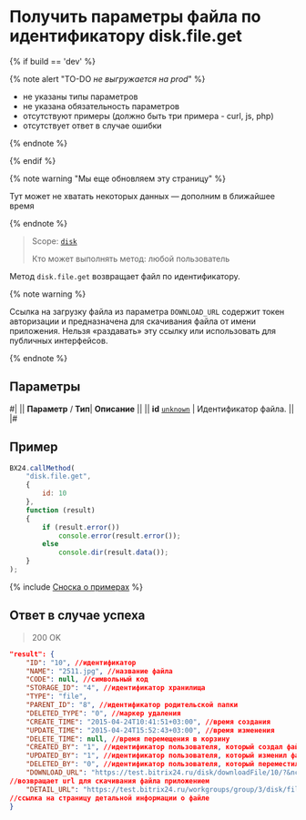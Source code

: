 # Получить параметры файла по идентификатору disk.file.get

{% if build == 'dev' %}

{% note alert "TO-DO _не выгружается на prod_" %}

- не указаны типы параметров
- не указана обязательность параметров
- отсутствуют примеры (должно быть три примера - curl, js, php)
- отсутствует ответ в случае ошибки

{% endnote %}

{% endif %}

{% note warning "Мы еще обновляем эту страницу" %}

Тут может не хватать некоторых данных — дополним в ближайшее время

{% endnote %}

> Scope: [`disk`](../../scopes/permissions.md)
>
> Кто может выполнять метод: любой пользователь

Метод `disk.file.get` возвращает файл по идентификатору.

{% note warning %}

Ссылка на загрузку файла из параметра `DOWNLOAD_URL` содержит токен авторизации и предназначена для скачивания файла от имени приложения. Нельзя «раздавать» эту ссылку или использовать для публичных интерфейсов.

{% endnote %}

## Параметры

#|
||  **Параметр** / **Тип**| **Описание** ||
|| **id**
[`unknown`](../../data-types.md) | Идентификатор файла. ||
|#

## Пример

```js
BX24.callMethod(
    "disk.file.get",
    {
        id: 10
    },
    function (result)
    {
        if (result.error())
            console.error(result.error());
        else
            console.dir(result.data());
    }
);
```
{% include [Сноска о примерах](../../../_includes/examples.md) %}

## Ответ в случае успеха

> 200 OK

```json
"result": {
    "ID": "10", //идентификатор
    "NAME": "2511.jpg", //название файла
    "CODE": null, //символьный код
    "STORAGE_ID": "4", //идентификатор хранилища
    "TYPE": "file",
    "PARENT_ID": "8", //идентификатор родительской папки
    "DELETED_TYPE": "0", //маркер удаления
    "CREATE_TIME": "2015-04-24T10:41:51+03:00", //время создания
    "UPDATE_TIME": "2015-04-24T15:52:43+03:00", //время изменения
    "DELETE_TIME": null, //время перемещения в корзину
    "CREATED_BY": "1", //идентификатор пользователя, который создал файл
    "UPDATED_BY": "1", //идентификатор пользователя, который изменил файл
    "DELETED_BY": "0", //идентификатор пользователя, который переместил в корзину файл
    "DOWNLOAD_URL": "https://test.bitrix24.ru/disk/downloadFile/10/?&ncc=1&filename=2511.jpg&auth=******",
//возвращает url для скачивания файла приложением
    "DETAIL_URL": "https://test.bitrix24.ru/workgroups/group/3/disk/file/2511.jpg"
//ссылка на страницу детальной информации о файле
}
```